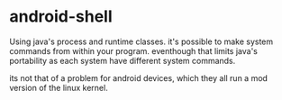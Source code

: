 # android-shell

Using java's process and runtime classes. it's possible to make system commands 
from within your program. eventhough that limits java's portability as each system have different
system commands. 

its not that of a problem for android devices, which they all run a mod version of the linux kernel.

